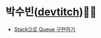 # 박수빈([devtitch](https://github.com/devtitch))👩‍💻

- [Stack으로 Queue 구현하기](https://github.com/devtitch/AlgoAlgo/tree/main/Note/devtitch/DoubleStackQueue.md)

  